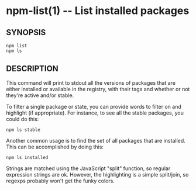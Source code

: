 npm-list(1) -- List installed packages
======================================

## SYNOPSIS

    npm list
    npm ls

## DESCRIPTION

This command will print to stdout all the versions of packages that are
either installed or available in the registry, with their tags and whether
or not they're active and/or stable.

To filter a single package or state, you can provide words to filter on
and highlight (if appropriate).  For instance, to see all the stable
packages, you could do this:

    npm ls stable

Another common usage is to find the set of all packages that are 
installed. This can be accomplished by doing this:

    npm ls installed

Strings are matched using the JavaScript "split" function, so regular
expression strings are ok.  However, the highlighting is a simple
split/join, so regexps probably won't get the funky colors.
